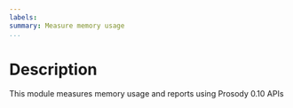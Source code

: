 ```yaml
---
labels:
summary: Measure memory usage
...
```


Description
===========

This module measures memory usage and reports using Prosody 0.10 APIs
